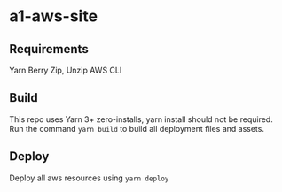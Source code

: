# a1-aws-site

## Requirements

Yarn Berry
Zip, Unzip
AWS CLI

## Build

This repo uses Yarn 3+ zero-installs, yarn install should not be required.
Run the command `yarn build` to build all deployment files and assets.

## Deploy

Deploy all aws resources using `yarn deploy`
